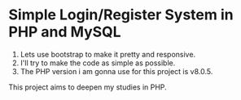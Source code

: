 # Simple Login/Register System in PHP and MySQL



1. Lets use bootstrap to make it pretty and responsive.
2. I'll try to make the code as simple as possible.
3. The PHP version i am gonna use for this project is v8.0.5.

This project aims to deepen my studies in PHP.
 

